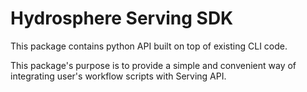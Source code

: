 # Hydrosphere Serving SDK

This package contains python API built on top of existing CLI code.

This package's purpose is to provide a simple and convenient way
of integrating user's workflow scripts with Serving API.